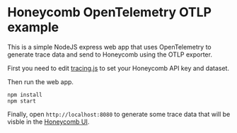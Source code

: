 # Honeycomb OpenTelemetry OTLP example

This is a simple NodeJS express web app that uses OpenTelemetry to generate trace data and send to Honeycomb using the OTLP exporter.

First you need to edit [tracing.js](./tracing.js) to set your Honeycomb API key and dataset.

Then run the web app.
```
npm install
npm start
```

Finally, open `http://localhost:8080` to generate some trace data that will be visble in the [Honeycomb UI](http://ui.honeycomb.io).
